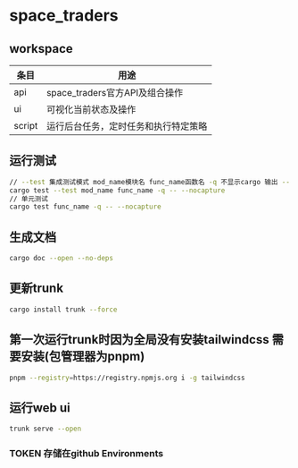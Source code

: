 # space_traders

## workspace
| 条目     | 用途                      |
|--------|-------------------------|
| api    | space_traders官方API及组合操作 |
| ui     | 可视化当前状态及操作              |
| script | 运行后台任务，定时任务和执行特定策略      |

## 运行测试
```bash
// --test 集成测试模式 mod_name模块名 func_name函数名 -q 不显示cargo 输出 -- --nocapture 显示测试输出
cargo test --test mod_name func_name -q -- --nocapture
// 单元测试
cargo test func_name -q -- --nocapture
```

## 生成文档
```bash
cargo doc --open --no-deps
```

## 更新trunk
```bash
cargo install trunk --force
```

## 第一次运行trunk时因为全局没有安装tailwindcss 需要安装(包管理器为pnpm)
```bash
pnpm --registry=https://registry.npmjs.org i -g tailwindcss
```

## 运行web ui
```bash
trunk serve --open
```

### TOKEN 存储在github Environments